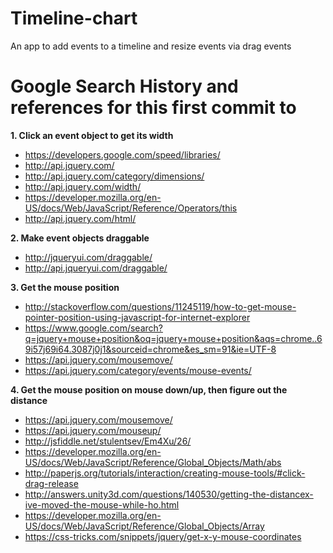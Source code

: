 # Timeline-chart
An app to add events to a timeline and resize events via drag events

# Google Search History and references for this first commit to 
**1. Click an event object to get its width**
- https://developers.google.com/speed/libraries/
- http://api.jquery.com/
- http://api.jquery.com/category/dimensions/
- http://api.jquery.com/width/
- https://developer.mozilla.org/en-US/docs/Web/JavaScript/Reference/Operators/this
- http://api.jquery.com/html/

**2. Make event objects draggable**
- http://jqueryui.com/draggable/
- http://api.jqueryui.com/draggable/

**3. Get the mouse position**
- http://stackoverflow.com/questions/11245119/how-to-get-mouse-pointer-position-using-javascript-for-internet-explorer
- https://www.google.com/search?q=jquery+mouse+position&oq=jquery+mouse+position&aqs=chrome..69i57j69i64.3087j0j1&sourceid=chrome&es_sm=91&ie=UTF-8
- https://api.jquery.com/mousemove/
- https://api.jquery.com/category/events/mouse-events/

**4. Get the mouse position on mouse down/up, then figure out the distance**
- https://api.jquery.com/mousemove/
- https://api.jquery.com/mouseup/
- http://jsfiddle.net/stulentsev/Em4Xu/26/
- https://developer.mozilla.org/en-US/docs/Web/JavaScript/Reference/Global_Objects/Math/abs
- http://paperjs.org/tutorials/interaction/creating-mouse-tools/#click-drag-release
- http://answers.unity3d.com/questions/140530/getting-the-distancex-ive-moved-the-mouse-while-ho.html
- https://developer.mozilla.org/en-US/docs/Web/JavaScript/Reference/Global_Objects/Array
- https://css-tricks.com/snippets/jquery/get-x-y-mouse-coordinates
